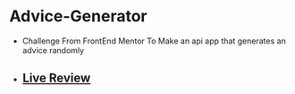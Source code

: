 # Advice-Generator
- Challenge From FrontEnd Mentor To Make an api app that generates an advice randomly
- ## [Live Review](https://ali-eldeba.github.io/Advice-Generator/)
